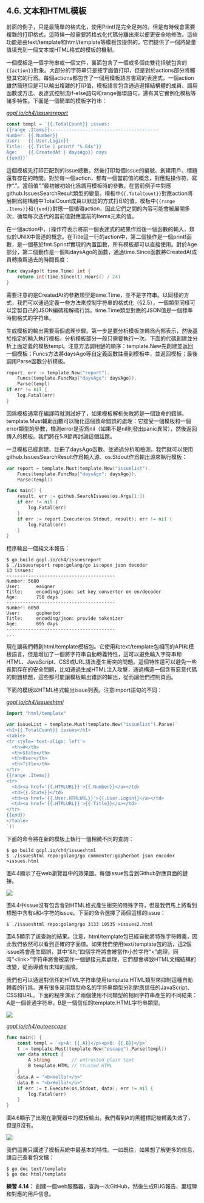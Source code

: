 ## 4.6. 文本和HTML模板

前面的例子，只是最簡單的格式化，使用Printf是完全足夠的。但是有時候會需要複雜的打印格式，這時候一般需要將格式化代碼分離出來以便更安全地修改。這些功能是由text/template和html/template等模板包提供的，它們提供了一個將變量值填充到一個文本或HTML格式的模板的機制。

一個模板是一個字符串或一個文件，裏面包含了一個或多個由雙花括號包含的`{{action}}`對象。大部分的字符串只是按字面值打印，但是對於actions部分將觸發其它的行爲。每個actions都包含了一個用模板語言書寫的表達式，一個action雖然簡短但是可以輸出複雜的打印值，模板語言包含通過選擇結構體的成員、調用函數或方法、表達式控制流if-else語句和range循環語句，還有其它實例化模板等諸多特性。下面是一個簡單的模板字符串：



<u><i>gopl.io/ch4/issuesreport</i></u>
```Go
const templ = `{{.TotalCount}} issues:
{{range .Items}}----------------------------------------
Number: {{.Number}}
User:   {{.User.Login}}
Title:  {{.Title | printf "%.64s"}}
Age:    {{.CreatedAt | daysAgo}} days
{{end}}`
```





這個模板先打印匹配到的issue總數，然後打印每個issue的編號、創建用戶、標題還有存在的時間。對於每一個action，都有一個當前值的概念，對應點操作符，寫作“.”。當前值“.”最初被初始化爲調用模板時的參數，在當前例子中對應github.IssuesSearchResult類型的變量。模板中`{{.TotalCount}}`對應action將展開爲結構體中TotalCount成員以默認的方式打印的值。模板中`{{range .Items}}`和`{{end}}`對應一個循環action，因此它們之間的內容可能會被展開多次，循環每次迭代的當前值對應當前的Items元素的值。



在一個action中，`|`操作符表示將前一個表達式的結果作爲後一個函數的輸入，類似於UNIX中管道的概念。在Title這一行的action中，第二個操作是一個printf函數，是一個基於fmt.Sprintf實現的內置函數，所有模板都可以直接使用。對於Age部分，第二個動作是一個叫daysAgo的函數，通過time.Since函數將CreatedAt成員轉換爲過去的時間長度：

```Go
func daysAgo(t time.Time) int {
	return int(time.Since(t).Hours() / 24)
}
```

需要注意的是CreatedAt的參數類型是time.Time，並不是字符串。以同樣的方式，我們可以通過定義一些方法來控制字符串的格式化（§2.5），一個類型同樣可以定製自己的JSON編碼和解碼行爲。time.Time類型對應的JSON值是一個標準時間格式的字符串。

生成模板的輸出需要兩個處理步驟。第一步是要分析模板並轉爲內部表示，然後基於指定的輸入執行模板。分析模板部分一般只需要執行一次。下面的代碼創建並分析上面定義的模板templ。注意方法調用鏈的順序：template.New先創建並返回一個模板；Funcs方法將daysAgo等自定義函數註冊到模板中，並返回模板；最後調用Parse函數分析模板。

```Go
report, err := template.New("report").
	Funcs(template.FuncMap{"daysAgo": daysAgo}).
	Parse(templ)
if err != nil {
	log.Fatal(err)
}
```

因爲模板通常在編譯時就測試好了，如果模板解析失敗將是一個致命的錯誤。template.Must輔助函數可以簡化這個致命錯誤的處理：它接受一個模板和一個error類型的參數，檢測error是否爲nil（如果不是nil則發出panic異常），然後返回傳入的模板。我們將在5.9節再討論這個話題。

一旦模板已經創建、註冊了daysAgo函數、並通過分析和檢測，我們就可以使用github.IssuesSearchResult作爲輸入源、os.Stdout作爲輸出源來執行模板：

```Go
var report = template.Must(template.New("issuelist").
	Funcs(template.FuncMap{"daysAgo": daysAgo}).
	Parse(templ))

func main() {
	result, err := github.SearchIssues(os.Args[1:])
	if err != nil {
		log.Fatal(err)
	}
	if err := report.Execute(os.Stdout, result); err != nil {
		log.Fatal(err)
	}
}
```

程序輸出一個純文本報告：

```
$ go build gopl.io/ch4/issuesreport
$ ./issuesreport repo:golang/go is:open json decoder
13 issues:
----------------------------------------
Number: 5680
User:      eaigner
Title:     encoding/json: set key converter on en/decoder
Age:       750 days
----------------------------------------
Number: 6050
User:      gopherbot
Title:     encoding/json: provide tokenizer
Age:       695 days
----------------------------------------
...
```

現在讓我們轉到html/template模板包。它使用和text/template包相同的API和模板語言，但是增加了一個將字符串自動轉義特性，這可以避免輸入字符串和HTML、JavaScript、CSS或URL語法產生衝突的問題。這個特性還可以避免一些長期存在的安全問題，比如通過生成HTML注入攻擊，通過構造一個含有惡意代碼的問題標題，這些都可能讓模板輸出錯誤的輸出，從而讓他們控制頁面。

下面的模板以HTML格式輸出issue列表。注意import語句的不同：



<u><i>gopl.io/ch4/issueshtml</i></u>
```Go
import "html/template"

var issueList = template.Must(template.New("issuelist").Parse(`
<h1>{{.TotalCount}} issues</h1>
<table>
<tr style='text-align: left'>
  <th>#</th>
  <th>State</th>
  <th>User</th>
  <th>Title</th>
</tr>
{{range .Items}}
<tr>
  <td><a href='{{.HTMLURL}}'>{{.Number}}</a></td>
  <td>{{.State}}</td>
  <td><a href='{{.User.HTMLURL}}'>{{.User.Login}}</a></td>
  <td><a href='{{.HTMLURL}}'>{{.Title}}</a></td>
</tr>
{{end}}
</table>
`))
```



下面的命令將在新的模板上執行一個稍微不同的查詢：

```
$ go build gopl.io/ch4/issueshtml
$ ./issueshtml repo:golang/go commenter:gopherbot json encoder >issues.html
```

圖4.4顯示了在web瀏覽器中的效果圖。每個issue包含到Github對應頁面的鏈接。

![](../images/ch4-04.png)

圖4.4中issue沒有包含會對HTML格式產生衝突的特殊字符，但是我們馬上將看到標題中含有`&`和`<`字符的issue。下面的命令選擇了兩個這樣的issue：

```
$ ./issueshtml repo:golang/go 3133 10535 >issues2.html
```

圖4.5顯示了該查詢的結果。注意，html/template包已經自動將特殊字符轉義，因此我們依然可以看到正確的字面值。如果我們使用text/template包的話，這2個issue將會產生錯誤，其中“&amp;lt;”四個字符將會被當作小於字符“<”處理，同時“&lt;link&gt;”字符串將會被當作一個鏈接元素處理，它們都會導致HTML文檔結構的改變，從而導致有未知的風險。

我們也可以通過對信任的HTML字符串使用template.HTML類型來抑制這種自動轉義的行爲。還有很多采用類型命名的字符串類型分別對應信任的JavaScript、CSS和URL。下面的程序演示了兩個使用不同類型的相同字符串產生的不同結果：A是一個普通字符串，B是一個信任的template.HTML字符串類型。

![](../images/ch4-05.png)



<u><i>gopl.io/ch4/autoescape</i></u>
```Go
func main() {
	const templ = `<p>A: {{.A}}</p><p>B: {{.B}}</p>`
	t := template.Must(template.New("escape").Parse(templ))
	var data struct {
		A string        // untrusted plain text
		B template.HTML // trusted HTML
	}
	data.A = "<b>Hello!</b>"
	data.B = "<b>Hello!</b>"
	if err := t.Execute(os.Stdout, data); err != nil {
		log.Fatal(err)
	}
}
```



圖4.6顯示了出現在瀏覽器中的模板輸出。我們看到A的黑體標記被轉義失效了，但是B沒有。

![](../images/ch4-06.png)

我們這裏只講述了模板系統中最基本的特性。一如既往，如果想了解更多的信息，請自己查看包文檔：

```
$ go doc text/template
$ go doc html/template
```

**練習 4.14：** 創建一個web服務器，查詢一次GitHub，然後生成BUG報告、里程碑和對應的用戶信息。
